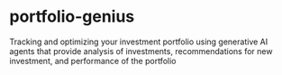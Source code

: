 # portfolio-genius
Tracking and optimizing your investment portfolio using generative AI agents that provide analysis of investments, recommendations for new investment, and performance of the portfolio
